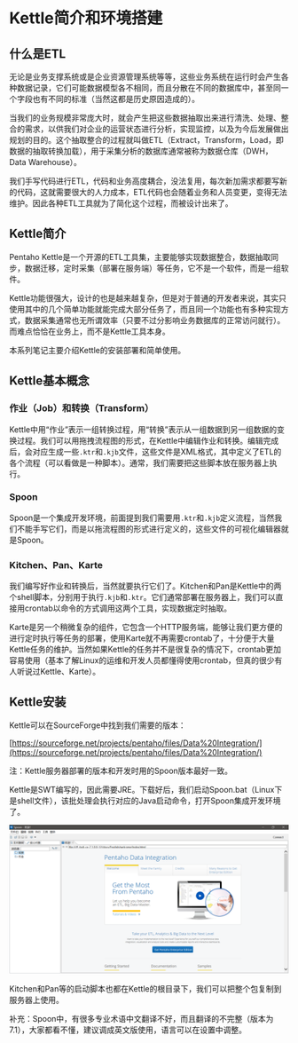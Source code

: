# Kettle简介和环境搭建

## 什么是ETL

无论是业务支撑系统或是企业资源管理系统等等，这些业务系统在运行时会产生各种数据记录，它们可能数据模型各不相同，而且分散在不同的数据库中，甚至同一个字段也有不同的标准（当然这都是历史原因造成的）。

当我们的业务规模非常庞大时，就会产生把这些数据抽取出来进行清洗、处理、整合的需求，以供我们对企业的运营状态进行分析，实现监控，以及为今后发展做出规划的目的。这个抽取整合的过程就叫做ETL（Extract，Transform，Load，即数据的抽取转换加载），用于采集分析的数据库通常被称为数据仓库（DWH，Data Warehouse）。

我们手写代码进行ETL，代码和业务高度耦合，没法复用，每次新加需求都要写新的代码，这就需要很大的人力成本，ETL代码也会随着业务和人员变更，变得无法维护。因此各种ETL工具就为了简化这个过程，而被设计出来了。

## Kettle简介

Pentaho Kettle是一个开源的ETL工具集，主要能够实现数据整合，数据抽取同步，数据迁移，定时采集（部署在服务端）等任务，它不是一个软件，而是一组软件。

Kettle功能很强大，设计的也是越来越复杂，但是对于普通的开发者来说，其实只使用其中的几个简单功能就能完成大部分任务了，而且同一个功能也有多种实现方式，数据采集通常也无所谓效率（只要不过分影响业务数据库的正常访问就行）。而难点恰恰在业务上，而不是Kettle工具本身。

本系列笔记主要介绍Kettle的安装部署和简单使用。

## Kettle基本概念

### 作业（Job）和转换（Transform）

Kettle中用“作业”表示一组转换过程，用“转换”表示从一组数据到另一组数据的变换过程。我们可以用拖拽流程图的形式，在Kettle中编辑作业和转换。编辑完成后，会对应生成一些`.ktr`和`.kjb`文件，这些文件是XML格式，其中定义了ETL的各个流程（可以看做是一种脚本）。通常，我们需要把这些脚本放在服务器上执行。

### Spoon

Spoon是一个集成开发环境，前面提到我们需要用`.ktr`和`.kjb`定义流程，当然我们不能手写它们，而是以拖流程图的形式进行定义的，这些文件的可视化编辑器就是Spoon。

### Kitchen、Pan、Karte

我们编写好作业和转换后，当然就要执行它们了。Kitchen和Pan是Kettle中的两个shell脚本，分别用于执行`.kjb`和`.ktr`。它们通常部署在服务器上，我们可以直接用crontab以命令的方式调用这两个工具，实现数据定时抽取。

Karte是另一个稍微复杂的组件，它包含一个HTTP服务端，能够让我们更方便的进行定时执行等任务的部署，使用Karte就不再需要crontab了，十分便于大量Kettle任务的维护。当然如果Kettle的任务并不是很复杂的情况下，crontab更加容易使用（基本了解Linux的运维和开发人员都懂得使用crontab，但真的很少有人听说过Kettle、Karte）。

## Kettle安装

Kettle可以在SourceForge中找到我们需要的版本：

[https://sourceforge.net/projects/pentaho/files/Data%20Integration/](https://sourceforge.net/projects/pentaho/files/Data%20Integration/)

注：Kettle服务器部署的版本和开发时用的Spoon版本最好一致。

Kettle是SWT编写的，因此需要JRE。下载好后，我们启动Spoon.bat（Linux下是shell文件），该批处理会执行对应的Java启动命令，打开Spoon集成开发环境了。

![](res/1.png)

Kitchen和Pan等的启动脚本也都在Kettle的根目录下，我们可以把整个包复制到服务器上使用。

补充：Spoon中，有很多专业术语中文翻译不好，而且翻译的不完整（版本为7.1），大家都看不懂，建议调成英文版使用，语言可以在设置中调整。
